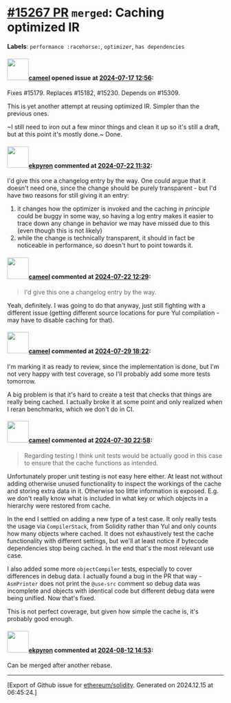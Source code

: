 # [\#15267 PR](https://github.com/ethereum/solidity/pull/15267) `merged`: Caching optimized IR
**Labels**: `performance :racehorse:`, `optimizer`, `has dependencies`


#### <img src="https://avatars.githubusercontent.com/u/137030?v=4" width="50">[cameel](https://github.com/cameel) opened issue at [2024-07-17 12:56](https://github.com/ethereum/solidity/pull/15267):

Fixes #15179.
Replaces #15182, #15230.
Depends on #15309.

This is yet another attempt at reusing optimized IR. Simpler than the previous ones.

~I still need to iron out a few minor things and clean it up so it's still a draft, but at this point it's mostly done.~ Done.

#### <img src="https://avatars.githubusercontent.com/u/1347491?v=4" width="50">[ekpyron](https://github.com/ekpyron) commented at [2024-07-22 11:32](https://github.com/ethereum/solidity/pull/15267#issuecomment-2242735973):

I'd give this one a changelog entry by the way. One could argue that it doesn't need one, since the change should be purely transparent - but I'd have two reasons for still giving it an entry:
1. it changes how the optimizer is invoked and the caching *in principle* could be buggy in some way, so having a log entry makes it easier to trace down any change in behavior we may have missed due to this (even though this is not likely)
2. while the change is technically transparent, it should in fact be noticeable in performance, so doesn't hurt to point towards it.

#### <img src="https://avatars.githubusercontent.com/u/137030?v=4" width="50">[cameel](https://github.com/cameel) commented at [2024-07-22 12:29](https://github.com/ethereum/solidity/pull/15267#issuecomment-2242839531):

> I'd give this one a changelog entry by the way.

Yeah, definitely. I was going to do that anyway, just still fighting with a different issue (getting different source locations for pure Yul compilation - may have to disable caching for that).

#### <img src="https://avatars.githubusercontent.com/u/137030?v=4" width="50">[cameel](https://github.com/cameel) commented at [2024-07-29 18:22](https://github.com/ethereum/solidity/pull/15267#issuecomment-2256617753):

I'm marking it as ready to review, since the implementation is done, but I'm not very happy with test coverage, so I'll probably add some more tests tomorrow.

A big problem is that it's hard to create a test that checks that things are really being cached. I actually broke it at some point and only realized when I reran benchmarks, which we don't do in CI.

#### <img src="https://avatars.githubusercontent.com/u/137030?v=4" width="50">[cameel](https://github.com/cameel) commented at [2024-07-30 22:58](https://github.com/ethereum/solidity/pull/15267#issuecomment-2259338461):

> Regarding testing I think unit tests would be actually good in this case to ensure that the cache functions as intended.

Unfortunately proper unit testing is not easy here either. At least not without adding otherwise unused functionality to inspect the workings of the cache and storing extra data in it. Otherwise too little information is exposed. E.g. we don't really know what is included in what key or which objects in a hierarchy were restored from cache.

In the end I settled on adding a new type of a test case. It only really tests the usage via `CompilerStack`, from Solidity rather than Yul and only counts how many objects where cached. It does not exhaustively test the cache functionality with different settings, but we'll at least notice if bytecode dependencies stop being cached. In the end that's the most relevant use case.

I also added some more `objectCompiler` tests, especially to cover differences in debug data. I actually found a bug in the PR that way - `AsmPrinter` does not print the `@use-src` comment so debug data was incomplete and objects with identical code but different debug data were being unified. Now that's fixed.

This is not perfect coverage, but given how simple the cache is, it's probably good enough.

#### <img src="https://avatars.githubusercontent.com/u/1347491?v=4" width="50">[ekpyron](https://github.com/ekpyron) commented at [2024-08-12 14:53](https://github.com/ethereum/solidity/pull/15267#issuecomment-2284202521):

Can be merged after another rebase.


-------------------------------------------------------------------------------



[Export of Github issue for [ethereum/solidity](https://github.com/ethereum/solidity). Generated on 2024.12.15 at 06:45:24.]
